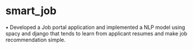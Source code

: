 # smart_job

•	Developed a Job portal application and implemented a NLP model using spacy 
and django that tends to learn from applicant resumes and make job recommendation simple.
